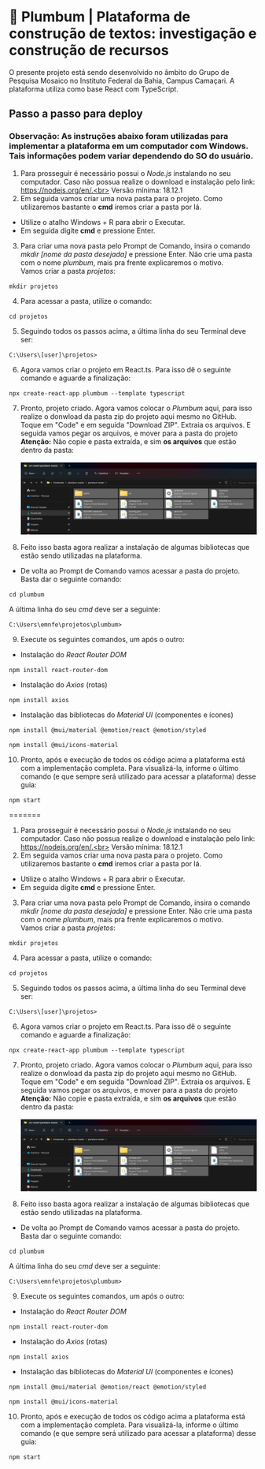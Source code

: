 # 📝 Plumbum | Plataforma de construção de textos: investigação e construção de recursos 

O presente projeto está sendo desenvolvido no âmbito do Grupo de Pesquisa Mosaico no Instituto Federal da Bahia, Campus Camaçari. A plataforma utiliza como base React com TypeScript. <br>
## Passo a passo para deploy

### **Observação:** As instruções abaixo foram utilizadas para implementar a plataforma em um computador com Windows. Tais informações podem variar dependendo do SO do usuário.

1. Para prosseguir é necessário possui o *Node.js* instalando no seu computador. Caso não possua realize o download e instalação pelo link:
https://nodejs.org/en/.<br>
Versão mínima: 18.12.1
2. Em seguida vamos criar uma nova pasta para o projeto. Como utilizaremos bastante o **cmd** iremos criar a pasta por lá.
- Utilize o atalho Windows + R para abrir o Executar.
- Em seguida digite **cmd** e pressione Enter.
3. Para criar uma nova pasta pelo Prompt de Comando, insira o comando *mkdir [nome da pasta desejada]* e pressione Enter. Não crie uma pasta com o nome *plumbum*, mais pra frente explicaremos o motivo.<br>
Vamos criar a pasta *projetos*:
~~~
mkdir projetos
~~~
4. Para acessar a pasta, utilize o comando:
~~~
cd projetos
~~~
5. Seguindo todos os passos acima, a última linha do seu Terminal deve ser:
~~~
C:\Users\[user]\projetos> 
~~~
6. Agora vamos criar o projeto em React.ts. Para isso dê o seguinte comando e aguarde a finalização:
~~~
npx create-react-app plumbum --template typescript
~~~
7. Pronto, projeto criado. Agora vamos colocar o *Plumbum* aqui, para isso realize o donwload da pasta zip do projeto aqui mesmo no GitHub. Toque em "Code" e em seguida "Download ZIP". Extraia os arquivos. E seguida vamos pegar os arquivos, e mover para a pasta do projeto
**Atenção:** Não copie e pasta extraída, e sim **os arquivos** que estão dentro da pasta:
<br> <br>
![Arquivos para deploy do Plumbum](src/shared/components/imgs/imgsReadme/filesplumbum.png)
 
 8. Feito isso basta agora realizar a instalação de algumas bibliotecas que estão sendo utilizadas na plataforma.
 - De volta ao Prompt de Comando vamos acessar a pasta do projeto. Basta dar o seguinte comando:
~~~
cd plumbum
~~~
A última linha do seu *cmd* deve ser a seguinte:
~~~
C:\Users\emnfe\projetos\plumbum>
~~~
9. Execute os seguintes comandos, um após o outro:

- Instalação do *React Router DOM*
~~~
npm install react-router-dom
~~~

- Instalação do *Axios* (rotas)
~~~
npm install axios
~~~

- Instalação das bibliotecas do *Material UI* (componentes e ícones)
~~~
npm install @mui/material @emotion/react @emotion/styled
~~~
~~~
npm install @mui/icons-material
~~~

10. Pronto, após e execução de todos os código acima a plataforma está com a implementação completa. Para visualizá-la, informe o último comando (e que sempre será utilizado para acessar a plataforma) desse guia:
~~~
npm start
~~~
=======
1. Para prosseguir é necessário possui o *Node.js* instalando no seu computador. Caso não possua realize o download e instalação pelo link:
https://nodejs.org/en/.<br>
Versão mínima: 18.12.1
2. Em seguida vamos criar uma nova pasta para o projeto. Como utilizaremos bastante o **cmd** iremos criar a pasta por lá.
- Utilize o atalho Windows + R para abrir o Executar.
- Em seguida digite **cmd** e pressione Enter.
3. Para criar uma nova pasta pelo Prompt de Comando, insira o comando *mkdir [nome da pasta desejada]* e pressione Enter. Não crie uma pasta com o nome *plumbum*, mais pra frente explicaremos o motivo.<br>
Vamos criar a pasta *projetos*:
~~~
mkdir projetos
~~~
4. Para acessar a pasta, utilize o comando:
~~~
cd projetos
~~~
5. Seguindo todos os passos acima, a última linha do seu Terminal deve ser:
~~~
C:\Users\[user]\projetos> 
~~~
6. Agora vamos criar o projeto em React.ts. Para isso dê o seguinte comando e aguarde a finalização:
~~~
npx create-react-app plumbum --template typescript
~~~
7. Pronto, projeto criado. Agora vamos colocar o *Plumbum* aqui, para isso realize o donwload da pasta zip do projeto aqui mesmo no GitHub. Toque em "Code" e em seguida "Download ZIP". Extraia os arquivos. E seguida vamos pegar os arquivos, e mover para a pasta do projeto
**Atenção:** Não copie e pasta extraída, e sim **os arquivos** que estão dentro da pasta:
<br> <br>
![Arquivos para deploy do Plumbum](src/shared/components/imgs/imgsReadme/filesplumbum.png)
 
 8. Feito isso basta agora realizar a instalação de algumas bibliotecas que estão sendo utilizadas na plataforma.
 - De volta ao Prompt de Comando vamos acessar a pasta do projeto. Basta dar o seguinte comando:
~~~
cd plumbum
~~~
A última linha do seu *cmd* deve ser a seguinte:
~~~
C:\Users\emnfe\projetos\plumbum>
~~~
9. Execute os seguintes comandos, um após o outro:

- Instalação do *React Router DOM*
~~~
npm install react-router-dom
~~~

- Instalação do *Axios* (rotas)
~~~
npm install axios
~~~

- Instalação das bibliotecas do *Material UI* (componentes e ícones)
~~~
npm install @mui/material @emotion/react @emotion/styled
~~~
~~~
npm install @mui/icons-material
~~~

10. Pronto, após e execução de todos os código acima a plataforma está com a implementação completa. Para visualizá-la, informe o último comando (e que sempre será utilizado para acessar a plataforma) desse guia:
~~~
npm start
~~~
